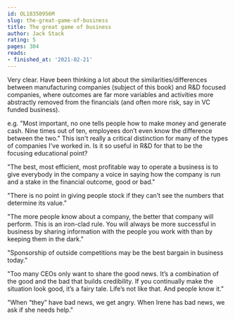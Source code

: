 ```yaml
---
id: OL18350956M
slug: the-great-game-of-business
title: The great game of business
author: Jack Stack
rating: 5
pages: 304
reads:
- finished_at: '2021-02-21'
---
```

Very clear. Have been thinking a lot about the similarities/differences between manufacturing companies (subject of this book) and R&amp;D focused companies, where outcomes are far more variables and activities more abstractly removed from the financials (and often more risk, say in VC funded business).

e.g. "Most important, no one tells people how to make money and generate cash. Nine times out of ten, employees don’t even know the difference between the two." This isn't really a critical distinction for many of the types of companies I've worked in. Is it so useful in R&amp;D for that to be the focusing educational point?

"The best, most efficient, most profitable way to operate a business is to give everybody in the company a voice in saying how the company is run and a stake in the financial outcome, good or bad."

"There is no point in giving people stock if they can’t see the numbers that determine its value."

"The more people know about a company, the better that company will perform. This is an iron-clad rule. You will always be more successful in business by sharing information with the people you work with than by keeping them in the dark."

"Sponsorship of outside competitions may be the best bargain in business today."

"Too many CEOs only want to share the good news. It’s a combination of the good and the bad that builds credibility. If you continually make the situation look good, it’s a fairy tale. Life’s not like that. And people know it."

"When “they” have bad news, we get angry. When Irene has bad news, we ask if she needs help."
